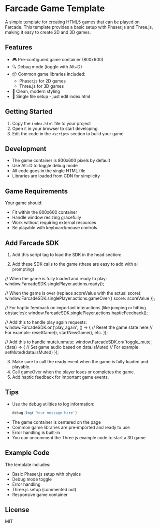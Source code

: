 # Farcade Game Template

A simple template for creating HTML5 games that can be played on Farcade. This template provides a basic setup with Phaser.js and Three.js, making it easy to create 2D and 3D games.

## Features

- 🎮 Pre-configured game container (800x600)
- 🔍 Debug mode (toggle with Alt+D)
- 📦 Common game libraries included:
  - Phaser.js for 2D games
  - Three.js for 3D games
- 🎨 Clean, modern styling
- 📝 Single file setup - just edit index.html

## Getting Started

1. Copy the `index.html` file to your project
2. Open it in your browser to start developing
3. Edit the code in the `<script>` section to build your game

## Development

- The game container is 800x600 pixels by default
- Use Alt+D to toggle debug mode
- All code goes in the single HTML file
- Libraries are loaded from CDN for simplicity

## Game Requirements

Your game should:

- Fit within the 800x600 container
- Handle window resizing gracefully
- Work without requiring external resources
- Be playable with keyboard/mouse controls

## Add Farcade SDK

1. Add this script tag to load the SDK in the head section:
<script src="https://unpkg.com/@farcade/game-sdk@latest/dist/index.min.js"></script>

2. Add these SDK calls to the game (these are easy to add with ai prompting)

// When the game is fully loaded and ready to play:
window.FarcadeSDK.singlePlayer.actions.ready();

// When the game is over (replace scoreValue with the actual score):
window.FarcadeSDK.singlePlayer.actions.gameOver({ score: scoreValue });

// For haptic feedback on important interactions (like jumping or hitting obstacles):
window.FarcadeSDK.singlePlayer.actions.hapticFeedback();

// Add this to handle play again requests:
window.FarcadeSDK.on('play_again', () => {
// Reset the game state here
// For example: resetGame(), startNewGame(), etc.
});

// Add this to handle mute/unmute:
window.FarcadeSDK.on('toggle_mute', (data) => {
// Set game audio based on data.isMuted
// For example: setMuted(data.isMuted)
});

3. Make sure to call the ready event when the game is fully loaded and playable.
4. Call gameOver when the player loses or completes the game.
5. Add haptic feedback for important game events.

## Tips

- Use the debug utilities to log information:
  ```javascript
  debug.log('Your message here')
  ```
- The game container is centered on the page
- Common game libraries are pre-imported and ready to use
- Error handling is built-in
- You can uncomment the Three.js example code to start a 3D game

## Example Code

The template includes:

- Basic Phaser.js setup with physics
- Debug mode toggle
- Error handling
- Three.js setup (commented out)
- Responsive game container

## License

MIT
